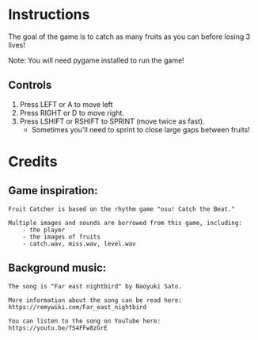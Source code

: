 # Instructions
The goal of the game is to catch as many fruits as you can before
losing 3 lives!

Note: You will need pygame installed to run the game!

## Controls
1. Press LEFT or A to move left
2. Press RIGHT or D to move right.
3. Press LSHIFT or RSHIFT to SPRINT (move twice as fast).
    - Sometimes you'll need to sprint to close large gaps between fruits!

# Credits
## Game inspiration:
    Fruit Catcher is based on the rhythm game "osu! Catch the Beat."

    Multiple images and sounds are borrowed from this game, including:
        - the player
        - the images of fruits
        - catch.wav, miss.wav, level.wav

## Background music:
    The song is "Far east nightbird" by Naoyuki Sato.

    More information about the song can be read here:
    https://remywiki.com/Far_east_nightbird

    You can listen to the song on YouTube here:
    https://youtu.be/fS4FFw8zGrE
